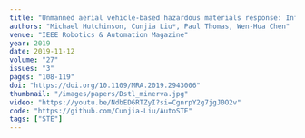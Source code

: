 ```yaml
---
title: "Unmanned aerial vehicle-based hazardous materials response: Information-theoretic hazardous source search and reconstruction"
authors: "Michael Hutchinson, Cunjia Liu*, Paul Thomas, Wen-Hua Chen"
venue: "IEEE Robotics & Automation Magazine"
year: 2019
date: 2019-11-12
volume: "27"
issues: "3"
pages: "108-119"
doi: "https://doi.org/10.1109/MRA.2019.2943006"
thumbnail: "/images/papers/Dstl_minerva.jpg"
video: "https://youtu.be/NdbED6RTZyI?si=CgnrpY2g7jgJ0O2v"
code: "https://github.com/Cunjia-Liu/AutoSTE"
tags: ["STE"]
---
```


